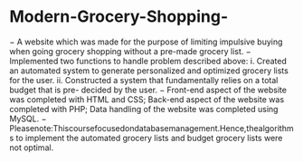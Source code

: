 # Modern-Grocery-Shopping-
− A website which was made for the purpose of limiting impulsive buying when going grocery shopping without a pre-made grocery list.
− Implemented two functions to handle problem described above:
i. Created an automated system to generate personalized and optimized grocery lists for the user.
ii. Constructed a system that fundamentally relies on a total budget that is pre- decided by the user.
− Front-end aspect of the website was completed with HTML and CSS; Back-end aspect of the website was completed with PHP; Data handling of the website was completed using MySQL.
− Pleasenote:Thiscoursefocusedondatabasemanagement.Hence,thealgorithms to implement the automated grocery lists and budget grocery lists were not optimal.
